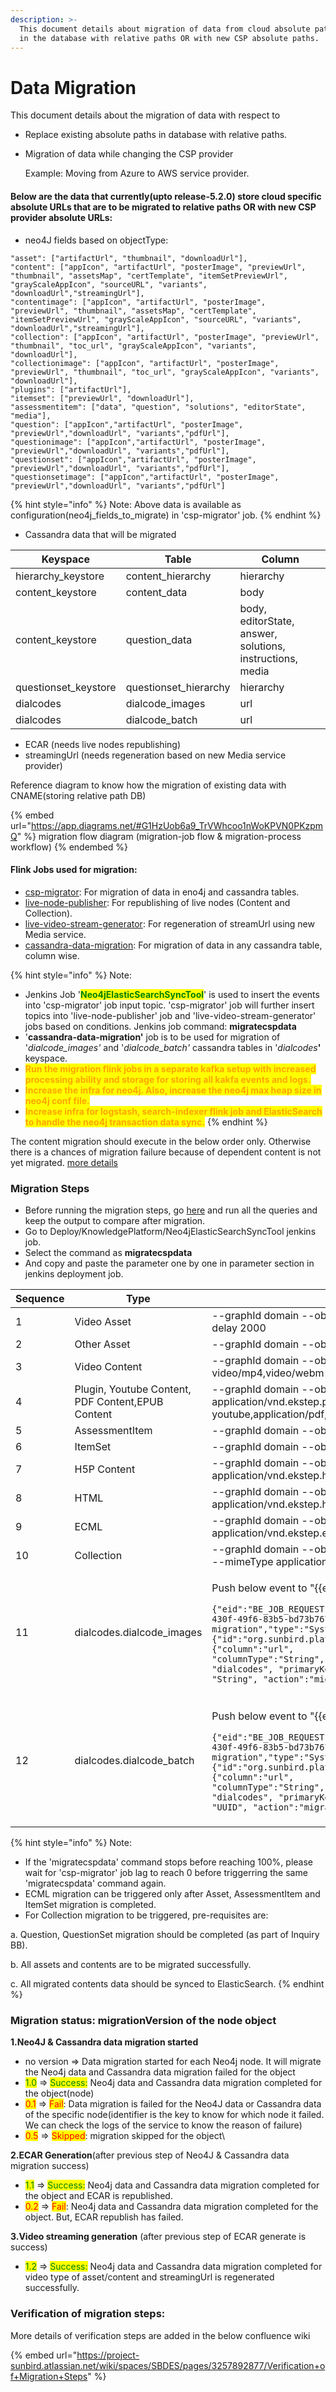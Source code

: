 ```yaml
---
description: >-
  This document details about migration of data from cloud absolute paths stored
  in the database with relative paths OR with new CSP absolute paths.
---
```


# Data Migration

This document details about the migration of data with respect to

* Replace existing absolute paths in database with relative paths.
*   Migration of data while changing the CSP provider

    Example: Moving from Azure to AWS service provider.

#### Below are the data that currently(upto release-5.2.0) store cloud specific absolute URLs that are to be migrated to relative paths OR with new CSP provider absolute URLs:

* neo4J fields based on objectType:

```
"asset": ["artifactUrl", "thumbnail", "downloadUrl"],
"content": ["appIcon", "artifactUrl", "posterImage", "previewUrl", "thumbnail", "assetsMap", "certTemplate", "itemSetPreviewUrl", "grayScaleAppIcon", "sourceURL", "variants", "downloadUrl","streamingUrl"],
"contentimage": ["appIcon", "artifactUrl", "posterImage", "previewUrl", "thumbnail", "assetsMap", "certTemplate", "itemSetPreviewUrl", "grayScaleAppIcon", "sourceURL", "variants", "downloadUrl","streamingUrl"],
"collection": ["appIcon", "artifactUrl", "posterImage", "previewUrl", "thumbnail", "toc_url", "grayScaleAppIcon", "variants", "downloadUrl"],
"collectionimage": ["appIcon", "artifactUrl", "posterImage", "previewUrl", "thumbnail", "toc_url", "grayScaleAppIcon", "variants", "downloadUrl"],
"plugins": ["artifactUrl"],
"itemset": ["previewUrl", "downloadUrl"],
"assessmentitem": ["data", "question", "solutions", "editorState", "media"],
"question": ["appIcon","artifactUrl", "posterImage", "previewUrl","downloadUrl", "variants","pdfUrl"],
"questionimage": ["appIcon","artifactUrl", "posterImage", "previewUrl","downloadUrl", "variants","pdfUrl"],
"questionset": ["appIcon","artifactUrl", "posterImage", "previewUrl","downloadUrl", "variants","pdfUrl"],
"questionsetimage": ["appIcon","artifactUrl", "posterImage", "previewUrl","downloadUrl", "variants","pdfUrl"]
```

{% hint style="info" %}
Note: Above data is available as configuration(neo4j\_fields\_to\_migrate) in 'csp-migrator' job.&#x20;
{% endhint %}

* Cassandra data that will be migrated

| Keyspace              | Table                  | Column                                                     |
| --------------------- | ---------------------- | ---------------------------------------------------------- |
| hierarchy\_keystore   | content\_hierarchy     | hierarchy                                                  |
| content\_keystore     | content\_data          | body                                                       |
| content\_keystore     | question\_data         | body,  editorState, answer, solutions, instructions, media |
| questionset\_keystore | questionset\_hierarchy | hierarchy                                                  |
| dialcodes             | dialcode\_images       | url                                                        |
| dialcodes             | dialcode\_batch        | url                                                        |

* ECAR (needs live nodes republishing)
* streamingUrl (needs regeneration based on new Media service provider)

Reference diagram to know how the migration of existing data with CNAME(storing relative path DB)&#x20;

{% embed url="https://app.diagrams.net/#G1HzUob6a9_TrVWhcoo1nWoKPVN0PKzpmQ" %}
migration flow diagram (migration-job flow & migration-process workflow)
{% endembed %}

#### Flink Jobs used for migration:

* [csp-migrator](https://knowlg.sunbird.org/learn/product-and-developer-guide/knowlg-jobs/configuration#csp-migrator): For migration of data in eno4j and cassandra tables.
* [live-node-publisher](https://knowlg.sunbird.org/learn/product-and-developer-guide/knowlg-jobs/configuration#live-node-publisher): For republishing of live nodes (Content and Collection).
* [live-video-stream-generator](https://knowlg.sunbird.org/learn/product-and-developer-guide/knowlg-jobs/configuration#live-video-stream-generator): For regeneration of streamUrl using new Media service.
* [cassandra-data-migration](https://knowlg.sunbird.org/learn/product-and-developer-guide/knowlg-jobs/configuration#cassandra-data-migration): For migration of data in any cassandra table, column wise.

{% hint style="info" %}
Note:&#x20;

* Jenkins Job '<mark style="color:green;">**Neo4jElasticSearchSyncTool**</mark>' is used to insert the events into 'csp-migrator' job input topic. 'csp-migrator' job will further insert topics into 'live-node-publisher' job and 'live-video-stream-generator' jobs based on conditions. Jenkins job command: **migratecspdata**
* '**cassandra-data-migration'** job is to be used for migration of '_dialcode\_images'_ and '_dialcode\_batch'_ cassandra tables in '_dialcodes_**'** keyspace.
* <mark style="color:orange;">**Run the migration flink jobs in a separate kafka setup with increased processing ability and storage for storing all kakfa events and logs.**</mark>
* <mark style="color:orange;">**Increase the infra for neo4j. Also, increase the neo4j max heap size in neo4j conf file.**</mark>&#x20;
* <mark style="color:orange;">**Increase infra for logstash, search-indexer flink job and ElasticSearch to handle the neo4j transaction data sync.**</mark>
{% endhint %}

The content migration should execute in the below order only. Otherwise there is a chances of migration failure because of dependent content is not yet migrated. [more details](https://docs.google.com/spreadsheets/d/13DaXCx8uToOwinlAPxvTat8NELxiPgG4KXATcKaJm\_c/edit#gid=1675310401\&range=K3)

### Migration Steps

* Before running the migration steps, go [here](https://project-sunbird.atlassian.net/wiki/spaces/SBDES/pages/3257892877/Verification+of+Migration+Steps) and run all the queries and keep the output to compare after migration.
* Go to Deploy/KnowledgePlatform/Neo4jElasticSearchSyncTool jenkins job.
* Select the command as **migratecspdata**
* And copy and paste the parameter one by one in parameter section in jenkins deployment job.

| Sequence | Type                                              | Sync Tool Jenkins Parameters                                                                                                                                                                                                                                                                                                                                                                                                                                                                                                                                                                        |
| -------- | ------------------------------------------------- | --------------------------------------------------------------------------------------------------------------------------------------------------------------------------------------------------------------------------------------------------------------------------------------------------------------------------------------------------------------------------------------------------------------------------------------------------------------------------------------------------------------------------------------------------------------------------------------------------- |
| 1        | Video Asset                                       | --graphId domain --objectType Asset --mimeType video/webm,video/mp4 --delay 2000                                                                                                                                                                                                                                                                                                                                                                                                                                                                                                                    |
| 2        | Other Asset                                       | --graphId domain --objectType Asset --delay 2000                                                                                                                                                                                                                                                                                                                                                                                                                                                                                                                                                    |
| 3        | Video Content                                     | --graphId domain --objectType Content,ContentImage --mimeType video/mp4,video/webm --delay 2000                                                                                                                                                                                                                                                                                                                                                                                                                                                                                                     |
| 4        | Plugin, Youtube Content, PDF Content,EPUB Content | --graphId domain --objectType Content,ContentImage --mimeType application/vnd.ekstep.plugin-archive,video/x-youtube,application/pdf,application/epub --delay 2000                                                                                                                                                                                                                                                                                                                                                                                                                                   |
| 5        | AssessmentItem                                    | --graphId domain --objectType AssessmentItem --delay 2000                                                                                                                                                                                                                                                                                                                                                                                                                                                                                                                                           |
| 6        | ItemSet                                           | --graphId domain --objectType ItemSet --delay 2000                                                                                                                                                                                                                                                                                                                                                                                                                                                                                                                                                  |
| 7        | H5P Content                                       | --graphId domain --objectType Content,ContentImage --mimeType application/vnd.ekstep.h5p-archive --delay 2000                                                                                                                                                                                                                                                                                                                                                                                                                                                                                       |
| 8        | HTML                                              | --graphId domain --objectType Content,ContentImage --mimeType application/vnd.ekstep.html-archive --delay 2000                                                                                                                                                                                                                                                                                                                                                                                                                                                                                      |
| 9        | ECML                                              | --graphId domain --objectType Content,ContentImage --mimeType application/vnd.ekstep.ecml-archive --delay 2000                                                                                                                                                                                                                                                                                                                                                                                                                                                                                      |
| 10       | Collection                                        | --graphId domain --objectType Content,ContentImage,Collection,CollectionImage --mimeType application/vnd.ekstep.content-collection --delay 2000                                                                                                                                                                                                                                                                                                                                                                                                                                                     |
| 11       | dialcodes.dialcode\_images                        | <p>Push below event to "{{env}}.cassandra.data.migration.request" kafka topic<br></p><pre><code>{"eid":"BE_JOB_REQUEST","ets":1619527882745,"mid":"LP.1619527882745.32dc378a-430f-49f6-83b5-bd73b767ad36","actor":{"id":"cassandra-data-migration","type":"System"},"context":{"channel":"ORG_001","pdata":{"id":"org.sunbird.platform","ver":"1.0"},"env":"dev"},"edata":{"column":"url", "columnType":"String", "table": "dialcode_images", "keyspace": "dialcodes", "primaryKeyColumn": "filename", "primaryKeyColumnType": "String", "action":"migrate-cassandra","iteration":1}}
</code></pre> |
| 12       | dialcodes.dialcode\_batch                         | <p>Push below event to "{{env}}.cassandra.data.migration.request" kafka topic<br></p><pre><code>{"eid":"BE_JOB_REQUEST","ets":1619527882745,"mid":"LP.1619527882745.32dc378a-430f-49f6-83b5-bd73b767ad36","actor":{"id":"cassandra-data-migration","type":"System"},"context":{"channel":"ORG_001","pdata":{"id":"org.sunbird.platform","ver":"1.0"},"env":"dev"},"edata":{"column":"url", "columnType":"String", "table": "dialcode_batch", "keyspace": "dialcodes", "primaryKeyColumn": "processid", "primaryKeyColumnType": "UUID", "action":"migrate-cassandra","iteration":1}}
</code></pre>   |



{% hint style="info" %}
Note:

* If the 'migratecspdata' command stops before reaching 100%, please wait for 'csp-migrator' job lag to reach 0 before triggerring the same 'migratecspdata' command again.
* ECML migration can be triggered only after Asset, AssessmentItem and ItemSet migration is completed.
* For Collection migration to be triggered, pre-requisites are:

&#x20;       a. Question, QuestionSet migration should be completed (as part of Inquiry BB).

&#x20;       b. All assets and contents are to be migrated successfully.&#x20;

&#x20;       c. All migrated contents data should be synced to ElasticSearch.
{% endhint %}



### Migration status: migrationVersion of the node object

**1.Neo4J & Cassandra data migration started**

* no version => Data migration started for each Neo4j node. It will migrate the Neo4j data and Cassandra data migration failed for the object
* <mark style="color:green;">1.0</mark> => <mark style="color:green;">Success:</mark> Neo4j data and Cassandra data migration completed for the object(node)
* <mark style="color:red;">0.1</mark> => <mark style="color:red;">Fail</mark>: Data migration is failed for the Neo4J data or Cassandra data of the specific node(identifier is the key to know for which node it failed. We can check the logs of the service to know the reason of failure)
* <mark style="color:red;">0.5</mark> => <mark style="color:red;">Skipped</mark>:  migration skipped for the object\


**2.ECAR Generation**(after previous step of Neo4J & Cassandra data migration success)

* <mark style="color:green;">1.1</mark> => <mark style="color:green;">Success:</mark> Neo4j data and Cassandra data migration completed for the object and ECAR is republished.
* <mark style="color:red;">0.2</mark> => <mark style="color:red;">Fail</mark>: Neo4j data and Cassandra data migration completed for the object. But, ECAR republish has failed.

**3.Video streaming generation** (after previous step of ECAR generate is success)

* <mark style="color:green;">1.2</mark> => <mark style="color:green;">Success:</mark> Neo4j data and Cassandra data migration completed for video type of asset/content and streamingUrl is regenerated successfully.

### Verification of migration steps:

More details of verification steps are added in the below confluence wiki

{% embed url="https://project-sunbird.atlassian.net/wiki/spaces/SBDES/pages/3257892877/Verification+of+Migration+Steps" %}

